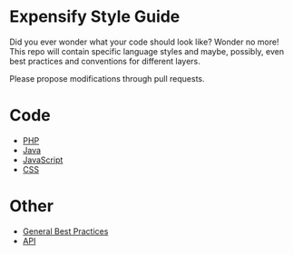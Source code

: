 # Expensify Style Guide

Did you ever wonder what your code should look like? Wonder no more! This repo will contain specific language styles and maybe, possibly, even best practices and conventions for different layers.

Please propose modifications through pull requests.

# Code
* [PHP](https://github.com/Expensify/Style-Guide/blob/master/php.md)
* [Java](https://github.com/Expensify/Style-Guide/blob/master/java.md)
* [JavaScript](https://github.com/Expensify/Style-Guide/blob/master/javascript.md)
* [CSS](https://github.com/Expensify/Style-Guide/blob/master/css.md)

# Other
* [General Best Practices](https://github.com/Expensify/Style-Guide/blob/master/general.md)
* [API](https://github.com/Expensify/Style-Guide/blob/master/api.md)


